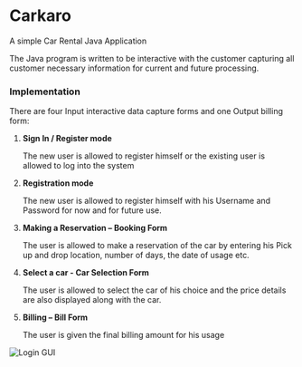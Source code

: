 # Carkaro
A simple Car Rental Java Application

The Java program is written to be interactive with the customer capturing all customer necessary information for current and future processing. 

### Implementation

There are four Input interactive data capture forms and one Output billing form:

1.	**Sign In / Register mode**

    The new user is allowed to register himself or the existing user is allowed to log into the system	
    
2.	**Registration mode**

    The new user is allowed to register himself with his Username and Password for now and for future use.
    
3.	**Making a Reservation – Booking Form**

    The user is allowed to make a reservation of the car by entering his Pick up and drop location, number of days, the date    of usage etc.	
    
4.	**Select a car - Car Selection Form**

    The user is allowed to select the car of his choice and the price details are also displayed along with the car.
    
5.	**Billing – Bill Form**

    The user is given the final billing amount for his usage
    
    
    
![Login GUI](https://octodex.github.com/images/yaktocat.png)
    
    

